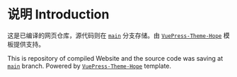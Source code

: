 # 说明 Introduction

这是已编译的网页仓库，源代码则在 [`main`](https://github.com/bxx-114514/bxx-114514.github.io/) 分支存储。由 [`VuePress-Theme-Hope`](https://theme-hope.vuejs.press/zh/) 模板提供支持。

This is repository of compiled Website and the source code was saving at [`main`](https://github.com/bxx-114514/bxx-114514.github.io/) branch. Powered by [`VuePress-Theme-Hope`](https://theme-hope.vuejs.press/) template.